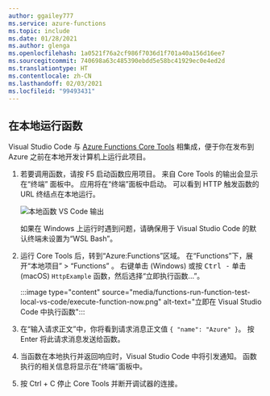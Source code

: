 ```yaml
---
author: ggailey777
ms.service: azure-functions
ms.topic: include
ms.date: 01/28/2021
ms.author: glenga
ms.openlocfilehash: 1a0521f76a2cf986f7036d1f701a40a156d16ee7
ms.sourcegitcommit: 740698a63c485390ebdd5e58bc41929ec0e4ed2d
ms.translationtype: HT
ms.contentlocale: zh-CN
ms.lasthandoff: 02/03/2021
ms.locfileid: "99493431"
---
```

## <a name="run-the-function-locally"></a>在本地运行函数

Visual Studio Code 与 [Azure Functions Core Tools](../articles/azure-functions/functions-run-local.md) 相集成，便于你在发布到 Azure 之前在本地开发计算机上运行此项目。

1. 若要调用函数，请按 F5 启动函数应用项目<kbd></kbd>。 来自 Core Tools 的输出会显示在“终端”  面板中。 应用将在“终端”面板中启动。 可以看到 HTTP 触发函数的 URL 终结点在本地运行。

    ![本地函数 VS Code 输出](./media/functions-run-function-test-local-vs-code/functions-vscode-f5.png)

    如果在 Windows 上运行时遇到问题，请确保用于 Visual Studio Code 的默认终端未设置为“WSL Bash”。

1. 运行 Core Tools 后，转到“Azure:Functions”区域。 在“Functions”下，展开“本地项目” > “Functions”  。 右键单击 (Windows) 或按 <kbd>Ctrl -</kbd> 单击 (macOS) `HttpExample` 函数，然后选择“立即执行函数...”。

    :::image type="content" source="media/functions-run-function-test-local-vs-code/execute-function-now.png" alt-text="立即在 Visual Studio Code 中执行函数":::

1. 在“输入请求正文”中，你将看到请求消息正文值 `{ "name": "Azure" }`。 按 Enter 将此请求消息发送给函数。  

1. 当函数在本地执行并返回响应时，Visual Studio Code 中将引发通知。 函数执行的相关信息将显示在“终端”面板中。

1. 按 Ctrl + C 停止 Core Tools 并断开调试器的连接<kbd></kbd>。
